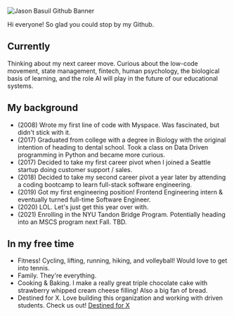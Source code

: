 ![Jason Basuil Github Banner](https://res.cloudinary.com/dwgvb9rdh/image/upload/v1609201642/Jason_Basuil_-_Frontend_Engineer_Banner_2_wvpe0p.png)

Hi everyone! So glad you could stop by my Github. 

## Currently 
Thinking about my next career move. Curious about the low-code movement, state management, fintech, human psychology, the biological basis of learning, and the role AI will play in the future of our educational systems. 

## My background 

- (2008) Wrote my first line of code with Myspace. Was fascinated, but didn't stick with it.
- (2017) Graduated from college with a degree in Biology with the original intention of heading to dental school. Took a class on Data Driven programming in Python and became more curious.
- (2017) Decided to take my first career pivot when I joined a Seattle startup doing customer support / sales.
- (2018) Decided to take my second career pivot a year later by attending a coding bootcamp to learn full-stack software engineering.
- (2019) Got my first engineering position! Frontend Engineering intern & eventually turned full-time Software Engineer.
- (2020) LOL. Let's just get this year over with.
- (2021) Enrolling in the NYU Tandon Bridge Program. Potentially heading into an MSCS program next Fall. TBD.

## In my free time

- Fitness! Cycling, lifting, running, hiking, and volleyball! Would love to get into tennis.
- Family. They're everything.
- Cooking & Baking. I make a really great triple chocolate cake with strawberry whipped cream cheese filling! Also a big fan of bread.
- Destined for X. Love building this organization and working with driven students. Check us out! [Destined for X](https://www.destinedforx.com)
